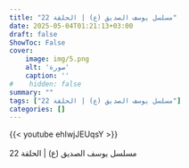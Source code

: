 ```yaml
---
title: "مسلسل يوسف الصديق (ع) | الحلقة 22"
date: 2025-05-04T01:21:13+03:00
draft: false
ShowToc: False
cover:
    image: img/5.png
    alt: 'صورة'
    caption: ''
#    hidden: false
summary: ""
tags: ["مسلسل يوسف الصديق (ع) | الحلقة 22"]
categories: []
---
```


{{< youtube ehIwjJEUqsY >}}  
 <br>
مسلسل يوسف الصديق (ع) | الحلقة 22